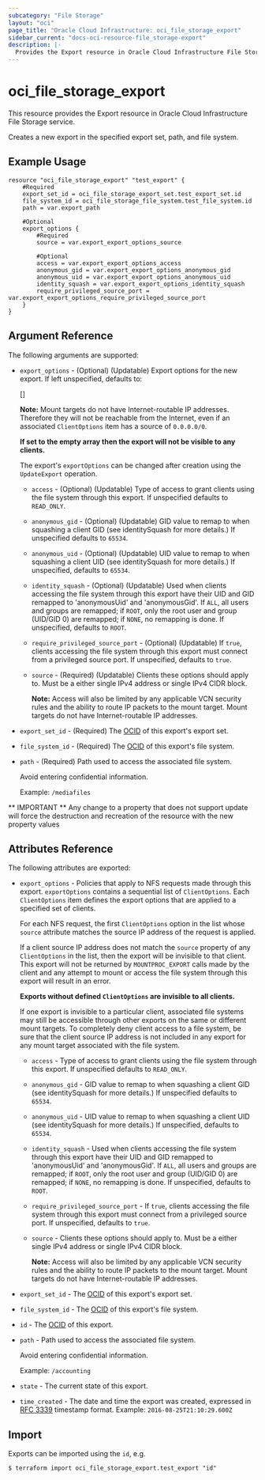 ```yaml
---
subcategory: "File Storage"
layout: "oci"
page_title: "Oracle Cloud Infrastructure: oci_file_storage_export"
sidebar_current: "docs-oci-resource-file_storage-export"
description: |-
  Provides the Export resource in Oracle Cloud Infrastructure File Storage service
---
```


# oci_file_storage_export
This resource provides the Export resource in Oracle Cloud Infrastructure File Storage service.

Creates a new export in the specified export set, path, and
file system.


## Example Usage

```hcl
resource "oci_file_storage_export" "test_export" {
	#Required
	export_set_id = oci_file_storage_export_set.test_export_set.id
	file_system_id = oci_file_storage_file_system.test_file_system.id
	path = var.export_path

	#Optional
	export_options {
		#Required
		source = var.export_export_options_source

		#Optional
		access = var.export_export_options_access
		anonymous_gid = var.export_export_options_anonymous_gid
		anonymous_uid = var.export_export_options_anonymous_uid
		identity_squash = var.export_export_options_identity_squash
		require_privileged_source_port = var.export_export_options_require_privileged_source_port
	}
}
```

## Argument Reference

The following arguments are supported:

* `export_options` - (Optional) (Updatable) Export options for the new export. If left unspecified, defaults to:

	[]

	**Note:** Mount targets do not have Internet-routable IP addresses.  Therefore they will not be reachable from the Internet, even if an associated `ClientOptions` item has a source of `0.0.0.0/0`.

	**If set to the empty array then the export will not be visible to any clients.**

	The export's `exportOptions` can be changed after creation using the `UpdateExport` operation. 
	* `access` - (Optional) (Updatable) Type of access to grant clients using the file system through this export. If unspecified defaults to `READ_ONLY`. 
	* `anonymous_gid` - (Optional) (Updatable) GID value to remap to when squashing a client GID (see identitySquash for more details.) If unspecified defaults to `65534`. 
	* `anonymous_uid` - (Optional) (Updatable) UID value to remap to when squashing a client UID (see identitySquash for more details.) If unspecified, defaults to `65534`. 
	* `identity_squash` - (Optional) (Updatable) Used when clients accessing the file system through this export have their UID and GID remapped to 'anonymousUid' and 'anonymousGid'. If `ALL`, all users and groups are remapped; if `ROOT`, only the root user and group (UID/GID 0) are remapped; if `NONE`, no remapping is done. If unspecified, defaults to `ROOT`. 
	* `require_privileged_source_port` - (Optional) (Updatable) If `true`, clients accessing the file system through this export must connect from a privileged source port. If unspecified, defaults to `true`. 
	* `source` - (Required) (Updatable) Clients these options should apply to. Must be a either single IPv4 address or single IPv4 CIDR block.

		**Note:** Access will also be limited by any applicable VCN security rules and the ability to route IP packets to the mount target. Mount targets do not have Internet-routable IP addresses. 
* `export_set_id` - (Required) The [OCID](https://docs.cloud.oracle.com/iaas/Content/General/Concepts/identifiers.htm) of this export's export set.
* `file_system_id` - (Required) The [OCID](https://docs.cloud.oracle.com/iaas/Content/General/Concepts/identifiers.htm) of this export's file system.
* `path` - (Required) Path used to access the associated file system.

	Avoid entering confidential information.

	Example: `/mediafiles` 


** IMPORTANT **
Any change to a property that does not support update will force the destruction and recreation of the resource with the new property values

## Attributes Reference

The following attributes are exported:

* `export_options` - Policies that apply to NFS requests made through this export. `exportOptions` contains a sequential list of `ClientOptions`. Each `ClientOptions` item defines the export options that are applied to a specified set of clients.

	For each NFS request, the first `ClientOptions` option in the list whose `source` attribute matches the source IP address of the request is applied.

	If a client source IP address does not match the `source` property of any `ClientOptions` in the list, then the export will be invisible to that client. This export will not be returned by `MOUNTPROC_EXPORT` calls made by the client and any attempt to mount or access the file system through this export will result in an error.

	**Exports without defined `ClientOptions` are invisible to all clients.**

	If one export is invisible to a particular client, associated file systems may still be accessible through other exports on the same or different mount targets. To completely deny client access to a file system, be sure that the client source IP address is not included in any export for any mount target associated with the file system. 
	* `access` - Type of access to grant clients using the file system through this export. If unspecified defaults to `READ_ONLY`. 
	* `anonymous_gid` - GID value to remap to when squashing a client GID (see identitySquash for more details.) If unspecified defaults to `65534`. 
	* `anonymous_uid` - UID value to remap to when squashing a client UID (see identitySquash for more details.) If unspecified, defaults to `65534`. 
	* `identity_squash` - Used when clients accessing the file system through this export have their UID and GID remapped to 'anonymousUid' and 'anonymousGid'. If `ALL`, all users and groups are remapped; if `ROOT`, only the root user and group (UID/GID 0) are remapped; if `NONE`, no remapping is done. If unspecified, defaults to `ROOT`. 
	* `require_privileged_source_port` - If `true`, clients accessing the file system through this export must connect from a privileged source port. If unspecified, defaults to `true`. 
	* `source` - Clients these options should apply to. Must be a either single IPv4 address or single IPv4 CIDR block.

		**Note:** Access will also be limited by any applicable VCN security rules and the ability to route IP packets to the mount target. Mount targets do not have Internet-routable IP addresses. 
* `export_set_id` - The [OCID](https://docs.cloud.oracle.com/iaas/Content/General/Concepts/identifiers.htm) of this export's export set.
* `file_system_id` - The [OCID](https://docs.cloud.oracle.com/iaas/Content/General/Concepts/identifiers.htm) of this export's file system.
* `id` - The [OCID](https://docs.cloud.oracle.com/iaas/Content/General/Concepts/identifiers.htm) of this export.
* `path` - Path used to access the associated file system.

	Avoid entering confidential information.

	Example: `/accounting` 
* `state` - The current state of this export.
* `time_created` - The date and time the export was created, expressed in [RFC 3339](https://tools.ietf.org/rfc/rfc3339) timestamp format.  Example: `2016-08-25T21:10:29.600Z` 

## Import

Exports can be imported using the `id`, e.g.

```
$ terraform import oci_file_storage_export.test_export "id"
```

